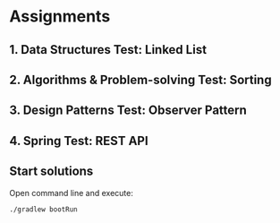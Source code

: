 # Assignments

## 1. Data Structures Test: Linked List

## 2. Algorithms & Problem-solving Test: Sorting

## 3. Design Patterns Test: Observer Pattern

## 4. Spring Test: REST API

## Start solutions

Open command line and execute:

```
./gradlew bootRun
```
